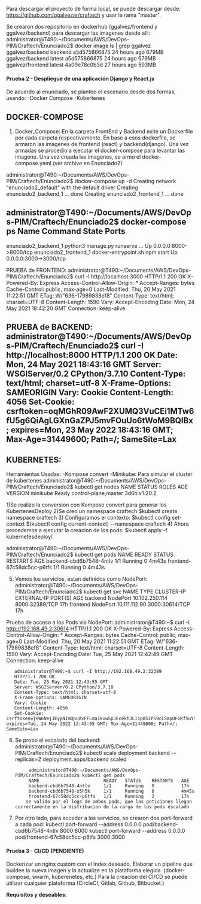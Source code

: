 
Para descargar el proyecto de forma local, se puede descargar desde: https://github.com/ggalvezar/craftech y usar la rama "master".

Se crearon dos repositorio en dockerhub (ggalvez/frontend y ggalvez/backend)  para descargar las imagenes desde alli:
administrator@T490:~/Documents/AWS/DevOps-PIM/Craftech/Enunciado2$ docker image ls | grep ggalvez
ggalvez/backend               backend           a5d575866875   24 hours ago    679MB
ggalvez/backend               latest            a5d575866875   24 hours ago    679MB
ggalvez/frontend              latest            4a09e78c0b3d   27 hours ago    593MB


#### Prueba 2 - Despliegue de una aplicación Django y React.js
De acuerdo al enunciado, se planteo el escenario desde dos formas, usando: 
       -Docker Compose
       -Kubertenes

DOCKER-COMPOSE
---------------------------------------------------------------------------------------------------------------------------------------------------------------
1) Docker_Compose: En la carpeta FrontEnd y Backend exite un Dockerfile por cada carpeta respectivamente. En base a esos dockerfile, se armaron las imagenes de frontend (react) y backend(django). Una vez armadas se procedio a ejecutar el docker-compose para levantar las imagene.
Una vez creada las imagenes, se armo el docker-compose.yaml (ver archivo en Enunciado2)

administrator@T490:~/Documents/AWS/DevOps-PIM/Craftech/Enunciado2$ docker-compose up -d
Creating network "enunciado2_default" with the default driver
Creating enunciado2_backend_1 ... done
Creating enunciado2_frontend_1 ... done

administrator@T490:~/Documents/AWS/DevOps-PIM/Craftech/Enunciado2$ docker-compose ps
        Name                       Command               State           Ports         
---------------------------------------------------------------------------------------
enunciado2_backend_1    python3 manage.py runserve ...   Up      0.0.0.0:8000->8000/tcp
enunciado2_frontend_1   docker-entrypoint.sh npm start   Up      0.0.0.0:3000->3000/tcp

PRUEBA de FRONTEND:
administrator@T490:~/Documents/AWS/DevOps-PIM/Craftech/Enunciado2$ curl -I http://localhost:3000
HTTP/1.1 200 OK
X-Powered-By: Express
Access-Control-Allow-Origin: *
Accept-Ranges: bytes
Cache-Control: public, max-age=0
Last-Modified: Thu, 20 May 2021 11:22:51 GMT
ETag: W/"636-17989838ef8"
Content-Type: text/html; charset=UTF-8
Content-Length: 1590
Vary: Accept-Encoding
Date: Mon, 24 May 2021 18:42:20 GMT
Connection: keep-alive

PRUEBA de BACKEND:
administrator@T490:~/Documents/AWS/DevOps-PIM/Craftech/Enunciado2$ curl -I http://localhost:8000
HTTP/1.1 200 OK
Date: Mon, 24 May 2021 18:43:16 GMT
Server: WSGIServer/0.2 CPython/3.7.10
Content-Type: text/html; charset=utf-8
X-Frame-Options: SAMEORIGIN
Vary: Cookie
Content-Length: 4056
Set-Cookie:  csrftoken=oqMGhR09AwF2XUMQ3VuCEi1MTw6fU5g6QiAgLGXnGaZPJ5mvFOuUo6tWoM9BQlBx; expires=Mon, 23 May 2022 18:43:16 GMT; Max-Age=31449600; Path=/; SameSite=Lax
--------------------------------------------------------------------------------------------------------------------------------------------------------

KUBERNETES:
---------------------------------------------------------------------------------------------------------------------------------------------------------
Herramientas Usadas:
      -Kompose convert
      -Minikube: Para simular el cluster de kubertenes
       administrator@T490:~/Documents/AWS/DevOps-PIM/Craftech/Enunciado2$ kubectl get nodes
       NAME       STATUS   ROLES                  AGE    VERSION
       minikube   Ready    control-plane,master   3d6h   v1.20.2
        
1)Se realizo la conversion con Kompose convert para generar los KubertenesDeploy
2)Se creo un namespace craftech
    $kubectl create namespace craftech
3) Configuramos el contexto:
    $kubectl config set-context $(kubectl config current-context) --namespace craftech
4) Ahora procedemos a ejecutar la creacion de los pods: 
   $kubectl apply -f kubernetesdeploy/.

administrator@T490:~/Documents/AWS/DevOps-PIM/Craftech/Enunciado2$ kubectl get pods
NAME                        READY   STATUS    RESTARTS   AGE
backend-cbd6b7548-4ntlv     1/1     Running   0          4m43s
frontend-67c58dc5cc-p6tfs   1/1     Running   0          4m43s

5) Vemos los servicios, estan definidos como NodePort:
administrator@T490:~/Documents/AWS/DevOps-PIM/Craftech/Enunciado2$ kubectl get svc
NAME       TYPE       CLUSTER-IP       EXTERNAL-IP   PORT(S)          AGE
backend    NodePort   10.102.250.114   <none>        8000:32389/TCP   17h
frontend   NodePort   10.111.112.90    <none>        3000:30614/TCP   17h
       
       
Prueba de acceso a los Pods via NodePort:
       administrator@T490:~$ curl -I http://192.168.49.2:30614
       HTTP/1.1 200 OK
       X-Powered-By: Express
       Access-Control-Allow-Origin: *
       Accept-Ranges: bytes
       Cache-Control: public, max-age=0
       Last-Modified: Thu, 20 May 2021 11:22:51 GMT
       ETag: W/"636-17989838ef8"
       Content-Type: text/html; charset=UTF-8
       Content-Length: 1590
       Vary: Accept-Encoding
       Date: Tue, 25 May 2021 12:42:49 GMT
       Connection: keep-alive
       
       
       administrator@T490:~$ curl -I http://192.168.49.2:32389
       HTTP/1.1 200 OK
       Date: Tue, 25 May 2021 12:43:55 GMT
       Server: WSGIServer/0.2 CPython/3.7.10
       Content-Type: text/html; charset=utf-8
       X-Frame-Options: SAMEORIGIN
       Vary: Cookie
       Content-Length: 4056
       Set-Cookie:  csrftoken=jHW6NejJEypNImQpuVxFFLma1kvwSpJEcekh3L11p0SiPS9cLSmpOFGKfSuY5UG8; expires=Tue, 24 May 2022 12:43:55 GMT; Max-Age=31449600; Path=/; SameSite=Lax
       
  6) Se probo el escalado del backend:
     administrator@T490:~/Documents/AWS/DevOps-PIM/Craftech/Enunciado2$ kubectl scale deployment backend --replicas=2 
     deployment.apps/backend scaled  
    
              administrator@T490:~/Documents/AWS/DevOps-PIM/Craftech/Enunciado2$ kubectl get pods
              NAME                        READY   STATUS    RESTARTS   AGE
              backend-cbd6b7548-4ntlv     1/1     Running   0          17h
              backend-cbd6b7548-x5h5k     1/1     Running   0          4m45s
              frontend-67c58dc5cc-p6tfs   1/1     Running   2          17h
             se valido por el logs de ambos pods, que las peticiones llegan correctamente en la distribucion de la carga de los pods escalado  
       
  

 6) Por otro lado, para acceder a los servicios, se crearon dos port-forward a cada pod:
    kubectl port-forward --address 0.0.0.0 pod/backend-cbd6b7548-4ntlv 8000:8000 
    kubectl port-forward --address 0.0.0.0 pod/frontend-67c58dc5cc-p6tfs 3000:3000

       
       

       








#### Prueba 3 - CI/CD (PENDIENTE)

Dockerizar un nginx custom con el index deseado.
Elaborar un pipeline que buildee la nueva imagen y la actualize en la plataforma elegida. (docker-compose, swarm, kuberenetes, etc.)
Para la creacion del CI/CD se puede utilizar cualquier plataforma (CircleCI, Gitlab, Github, Bitbucket.)

**Requisitos y deseables:**



